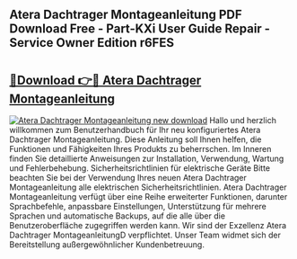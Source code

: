 ## Atera Dachtrager Montageanleitung PDF Download Free - Part-KXi User Guide Repair - Service Owner Edition r6FES

# <h2><a href="http://df6h1z.blite.top/?on=Atera+Dachtrager+Montageanleitung">🔗Download 👉🔴 Atera Dachtrager Montageanleitung</a></h2>

[![Atera Dachtrager Montageanleitung new download](https://i.imgur.com/lujVjoI.png)](http://df6h1z.blite.top/?on=Atera+Dachtrager+Montageanleitung)
Hallo und herzlich willkommen zum Benutzerhandbuch für Ihr neu konfiguriertes Atera Dachtrager Montageanleitung. Diese Anleitung soll Ihnen helfen, die Funktionen und Fähigkeiten Ihres Produkts zu beherrschen. Im Inneren finden Sie detaillierte Anweisungen zur Installation, Verwendung, Wartung und Fehlerbehebung. Sicherheitsrichtlinien für elektrische Geräte Bitte beachten Sie bei der Verwendung Ihres neuen Atera Dachtrager Montageanleitung alle elektrischen Sicherheitsrichtlinien. Atera Dachtrager Montageanleitung verfügt über eine Reihe erweiterter Funktionen, darunter Sprachbefehle, anpassbare Einstellungen, Unterstützung für mehrere Sprachen und automatische Backups, auf die alle über die Benutzeroberfläche zugegriffen werden kann. Wir sind der Exzellenz Atera Dachtrager MontageanleitungD verpflichtet. Unser Team widmet sich der Bereitstellung außergewöhnlicher Kundenbetreuung.
